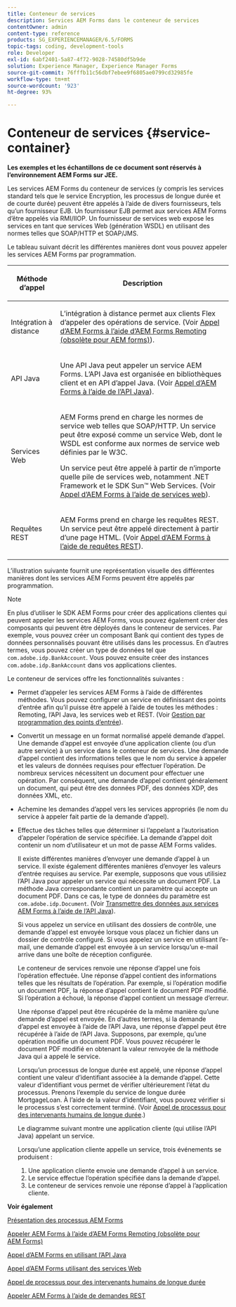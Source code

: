 ```yaml
---
title: Conteneur de services
description: Services AEM Forms dans le conteneur de services
contentOwner: admin
content-type: reference
products: SG_EXPERIENCEMANAGER/6.5/FORMS
topic-tags: coding, development-tools
role: Developer
exl-id: 6abf2401-5a87-4f72-9028-74580df5b9de
solution: Experience Manager, Experience Manager Forms
source-git-commit: 76fffb11c56dbf7ebee9f6805ae0799cd32985fe
workflow-type: tm+mt
source-wordcount: '923'
ht-degree: 93%

---
```


# Conteneur de services {#service-container}

**Les exemples et les échantillons de ce document sont réservés à l’environnement AEM Forms sur JEE.**

Les services AEM Forms du conteneur de services (y compris les services standard tels que le service Encryption, les processus de longue durée et de courte durée) peuvent être appelés à l’aide de divers fournisseurs, tels qu’un fournisseur EJB. Un fournisseur EJB permet aux services AEM Forms d’être appelés via RMI/IIOP. Un fournisseur de services web expose les services en tant que services Web (génération WSDL) en utilisant des normes telles que SOAP/HTTP et SOAP/JMS.

Le tableau suivant décrit les différentes manières dont vous pouvez appeler les services AEM Forms par programmation.

<table>
 <thead>
  <tr>
   <th><p>Méthode d’appel</p></th>
   <th><p>Description</p></th>
  </tr>
 </thead>
 <tbody>
  <tr>
   <td><p>Intégration à distance</p></td>
   <td><p>L’intégration à distance permet aux clients Flex d’appeler des opérations de service. (Voir <a href="/help/forms/developing/invoking-aem-forms-using-remoting.md#invoking-aem-forms-using-remoting">Appel d’AEM Forms à l’aide d’AEM Forms Remoting (obsolète pour AEM forms)</a>).</p></td>
  </tr>
  <tr>
   <td><p>API Java</p></td>
   <td><p>Une API Java peut appeler un service AEM Forms. L’API Java est organisée en bibliothèques client et en API d’appel Java. (Voir <a href="/help/forms/developing/invoking-aem-forms-using-java.md#invoking-aem-forms-using-the-java-api">Appel d’AEM Forms à l’aide de l’API Java</a>).</p></td>
  </tr>
  <tr>
   <td><p>Services Web</p></td>
   <td><p>AEM Forms prend en charge les normes de service web telles que SOAP/HTTP. Un service peut être exposé comme un service Web, dont le WSDL est conforme aux normes de service web définies par le W3C.</p><p>Un service peut être appelé à partir de n’importe quelle pile de services web, notamment .NET Framework et le SDK Sun™ Web Services. (Voir <a href="/help/forms/developing/invoking-aem-forms-using-web.md#invoking-aem-forms-using-web-services">Appel d’AEM Forms à l’aide de services web</a>).</p></td>
  </tr>
  <tr>
   <td><p>Requêtes REST</p></td>
   <td><p>AEM Forms prend en charge les requêtes REST. Un service peut être appelé directement à partir d’une page HTML. (Voir <a href="/help/forms/developing/invoking-aem-forms-using-rest.md#invoking-aem-forms-using-rest-requests">Appel d’AEM Forms à l’aide de requêtes REST</a>).</p></td>
  </tr>
 </tbody>
</table>

L’illustration suivante fournit une représentation visuelle des différentes manières dont les services AEM Forms peuvent être appelés par programmation.

>[!NOTE]
>
>En plus d’utiliser le SDK AEM Forms pour créer des applications clientes qui peuvent appeler les services AEM Forms, vous pouvez également créer des composants qui peuvent être déployés dans le conteneur de services. Par exemple, vous pouvez créer un composant Bank qui contient des types de données personnalisés pouvant être utilisés dans les processus. En d’autres termes, vous pouvez créer un type de données tel que `com.adobe.idp.BankAccount`. Vous pouvez ensuite créer des instances `com.adobe.idp.BankAccount` dans vos applications clientes.

Le conteneur de services offre les fonctionnalités suivantes :

* Permet d’appeler les services AEM Forms à l’aide de différentes méthodes. Vous pouvez configurer un service en définissant des points d’entrée afin qu’il puisse être appelé à l’aide de toutes les méthodes : Remoting, l’API Java, les services web et REST. (Voir [Gestion par programmation des points d’entrée](/help/forms/developing/programmatically-endpoints.md#programmatically-managing-endpoints)).
* Convertit un message en un format normalisé appelé demande d’appel. Une demande d’appel est envoyée d’une application cliente (ou d’un autre service) à un service dans le conteneur de services. Une demande d’appel contient des informations telles que le nom du service à appeler et les valeurs de données requises pour effectuer l’opération. De nombreux services nécessitent un document pour effectuer une opération. Par conséquent, une demande d’appel contient généralement un document, qui peut être des données PDF, des données XDP, des données XML, etc.
* Achemine les demandes d’appel vers les services appropriés (le nom du service à appeler fait partie de la demande d’appel).
* Effectue des tâches telles que déterminer si l’appelant a l’autorisation d’appeler l’opération de service spécifiée. La demande d’appel doit contenir un nom d’utilisateur et un mot de passe AEM Forms valides.

  Il existe différentes manières d’envoyer une demande d’appel à un service. Il existe également différentes manières d’envoyer les valeurs d’entrée requises au service. Par exemple, supposons que vous utilisiez l’API Java pour appeler un service qui nécessite un document PDF. La méthode Java correspondante contient un paramètre qui accepte un document PDF. Dans ce cas, le type de données du paramètre est `com.adobe.idp.Document`. (Voir [Transmettre des données aux services AEM Forms à l’aide de l’API Java](/help/forms/developing/invoking-aem-forms-using-java.md#passing-data-to-aem-forms-services-using-the-java-api)).

  Si vous appelez un service en utilisant des dossiers de contrôle, une demande d’appel est envoyée lorsque vous placez un fichier dans un dossier de contrôle configuré. Si vous appelez un service en utilisant l’e-mail, une demande d’appel est envoyée à un service lorsqu’un e-mail arrive dans une boîte de réception configurée.

  Le conteneur de services renvoie une réponse d’appel une fois l’opération effectuée. Une réponse d’appel contient des informations telles que les résultats de l’opération. Par exemple, si l’opération modifie un document PDF, la réponse d’appel contient le document PDF modifié. Si l’opération a échoué, la réponse d’appel contient un message d’erreur.

  Une réponse d’appel peut être récupérée de la même manière qu’une demande d’appel est envoyée. En d’autres termes, si la demande d’appel est envoyée à l’aide de l’API Java, une réponse d’appel peut être récupérée à l’aide de l’API Java. Supposons, par exemple, qu’une opération modifie un document PDF. Vous pouvez récupérer le document PDF modifié en obtenant la valeur renvoyée de la méthode Java qui a appelé le service.

  Lorsqu’un processus de longue durée est appelé, une réponse d’appel contient une valeur d’identifiant associée à la demande d’appel. Cette valeur d’identifiant vous permet de vérifier ultérieurement l’état du processus. Prenons l’exemple du service de longue durée MortgageLoan. À l’aide de la valeur d’identifiant, vous pouvez vérifier si le processus s’est correctement terminé. (Voir [Appel de processus pour des intervenants humains de longue durée](/help/forms/developing/invoking-human-centric-long-lived.md#invoking-human-centric-long-lived-processes).)

  Le diagramme suivant montre une application cliente (qui utilise l’API Java) appelant un service.

  Lorsqu’une application cliente appelle un service, trois événements se produisent :

   1. Une application cliente envoie une demande d’appel à un service.
   1. Le service effectue l’opération spécifiée dans la demande d’appel.
   1. Le conteneur de services renvoie une réponse d’appel à l’application cliente.

**Voir également**

[Présentation des processus AEM Forms](/help/forms/developing/aem-forms-processes.md#understanding-aem-forms-processes)

[Appeler AEM Forms à l’aide d’AEM Forms Remoting (obsolète pour AEM Forms)](/help/forms/developing/invoking-aem-forms-using-remoting.md#invoking-aem-forms-using-remoting)

[Appel d’AEM Forms en utilisant l’API Java](/help/forms/developing/invoking-aem-forms-using-java.md#invoking-aem-forms-using-the-java-api)

[Appel d’AEM Forms utilisant des services Web](/help/forms/developing/invoking-aem-forms-using-web.md#invoking-aem-forms-using-web-services)

[Appel de processus pour des intervenants humains de longue durée](/help/forms/developing/invoking-human-centric-long-lived.md#invoking-human-centric-long-lived-processes)

[Appeler AEM Forms à l’aide de demandes REST](/help/forms/developing/invoking-aem-forms-using-rest.md#invoking-aem-forms-using-rest-requests)
